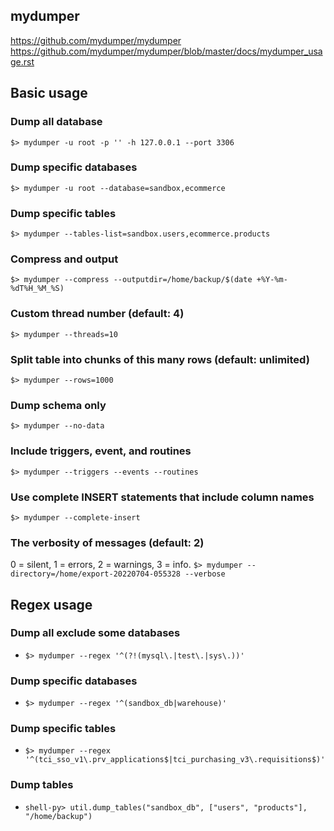 ## mydumper
https://github.com/mydumper/mydumper
https://github.com/mydumper/mydumper/blob/master/docs/mydumper_usage.rst

## Basic usage
### Dump all database
`$> mydumper -u root -p '' -h 127.0.0.1 --port 3306`

### Dump specific databases
`$> mydumper -u root --database=sandbox,ecommerce`

### Dump specific tables
`$> mydumper --tables-list=sandbox.users,ecommerce.products`

### Compress and output
`$> mydumper --compress --outputdir=/home/backup/$(date +%Y-%m-%dT%H_%M_%S)`

### Custom thread number (default: 4)
`$> mydumper --threads=10`

### Split table into chunks of this many rows (default: unlimited)
`$> mydumper --rows=1000`

### Dump schema only
`$> mydumper --no-data`

### Include triggers, event, and routines
`$> mydumper --triggers --events --routines`

### Use complete INSERT statements that include column names
`$> mydumper --complete-insert`

### The verbosity of messages (default: 2)
0 = silent, 1 = errors, 2 = warnings, 3 = info.
`$> mydumper --directory=/home/export-20220704-055328 --verbose`


## Regex usage
### Dump all exclude some databases
- `$> mydumper --regex '^(?!(mysql\.|test\.|sys\.))'`

### Dump specific databases
- `$> mydumper --regex '^(sandbox_db|warehouse)'`

### Dump specific tables
- `$> mydumper --regex '^(tci_sso_v1\.prv_applications$|tci_purchasing_v3\.requisitions$)'`

### Dump tables
- `shell-py> util.dump_tables("sandbox_db", ["users", "products"], "/home/backup")`

